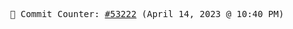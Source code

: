 <p align="center">
    <samp>
        📮 Commit Counter: <a href="https://github.com/Javascript-void0/Javascript-void0/commits/main">#53222</a> (April 14, 2023 @ 10:40 PM)
    </samp>
</p>